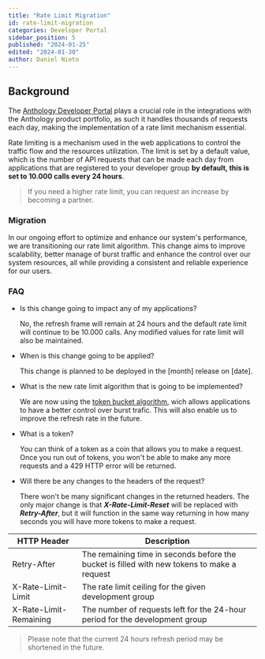 ```yaml
---
title: "Rate Limit Migration"
id: rate-limit-migration
categories: Developer Portal
sidebar_position: 5
published: "2024-01-25"
edited: "2024-01-30"
author: Daniel Nieto
---
```


<VersioningTracker frontMatter={frontMatter}/>

## Background

The [Anthology Developer Portal](https://developer.anthology.com) plays a crucial role in the integrations with the Anthology product portfolio, as such it handles thousands of requests each day, making the implementation of a rate limit mechanism essential.

Rate limiting is a mechanism used in the web applications to control the traffic flow and the resources utilization. The limit is set by a default value, which is the number of API requests that can be made each day from applications that are registered to your developer group **by default, this is set to 10.000 calls every 24 hours**.

> If you need a higher rate limit, you can request an increase by becoming a partner.

### Migration

In our ongoing effort to optimize and enhance our system's performance, we are transitioning our rate limit algorithm. This change aims to improve scalability, better manage of burst traffic and enhance the control over our system resources, all while providing a consistent and reliable experience for our users.

### FAQ

- Is this change going to impact any of my applications?

  No, the refresh frame will remain at 24 hours and the default rate limit will continue to be 10.000 calls. Any modified values for rate limit will also be maintained.

- When is this change going to be applied?

  This change is planned to be deployed in the [month] release on [date].

- What is the new rate limit algorithm that is going to be implemented?

  We are now using the [token bucket algorithm](https://medium.com/@yeshsurya/token-bucket-algorithm-a-flexible-approach-to-network-traffic-management-1baffc59c2f5), wich allows applications to have a better control over burst trafic. This will also enable us to improve the refresh rate in the future.

- What is a token?

  You can think of a token as a coin that allows you to make a request. Once you run out of tokens, you won't be able to make any more requests and a 429 HTTP error will be returned.

- Will there be any changes to the headers of the request?

  There won't be many significant changes in the returned headers. The only major change is that **_X-Rate-Limit-Reset_** will be replaced with **_Retry-After_**, but it will function in the same way returning in how many seconds you will have more tokens to make a request.

| HTTP Header            | Description                                                                                 |
| ---------------------- | ------------------------------------------------------------------------------------------- |
| Retry-After            | The remaining time in seconds before the bucket is filled with new tokens to make a request |
| X-Rate-Limit-Limit     | The rate limit ceiling for the given development group                                      |
| X-Rate-Limit-Remaining | The number of requests left for the 24-hour period for the development group                |

> Please note that the current 24 hours refresh period may be shortened in the future.

<AuthorBox frontMatter={frontMatter}/>
